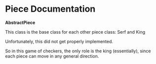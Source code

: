 <h1>
Piece Documentation
</h1>

**AbstractPiece**

This class is the base class for each other piece class: Serf and King

Unfortunately, this did not get properly implemented.

So in this game of checkers, the only role is the king (essentially), since
each piece can move in any general direction.

